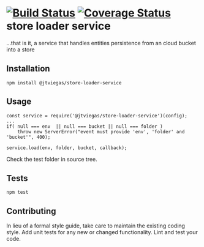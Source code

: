 [![Build Status](https://travis-ci.org/jtviegas/store-loader-service.svg?branch=master)](https://travis-ci.org/jtviegas/store-loader-service)
[![Coverage Status](https://coveralls.io/repos/github/jtviegas/store-loader-service/badge.svg?branch=master)](https://coveralls.io/github/jtviegas/store-loader-service?branch=master)
store loader service
=========

...that is it, a service that handles entities persistence from an cloud bucket into a store

## Installation

  `npm install @jtviegas/store-loader-service`

## Usage

    const service = require('@jtviegas/store-loader-service')(config);
    ...
    if( null === env  || null === bucket || null === folder )
        throw new ServerError("event must provide 'env', 'folder' and 'bucket'", 400);
    
    service.load(env, folder, bucket, callback);
    
  Check the test folder in source tree.
## Tests

  `npm test`

## Contributing

In lieu of a formal style guide, take care to maintain the existing coding style. Add unit tests for any new or changed functionality. Lint and test your code.
